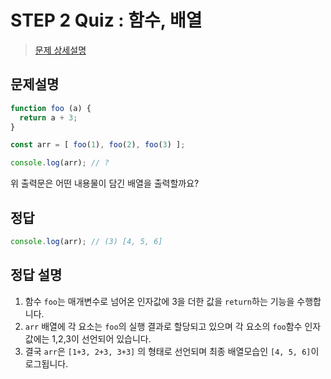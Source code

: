 # STEP 2 Quiz : 함수, 배열
> [문제 상세설명](https://book.vanillacoding.co/starter-kit/step-2/programming-with-javascript-part-2/quiz)

## 문제설명
```jsx
function foo (a) {
  return a + 3;
}

const arr = [ foo(1), foo(2), foo(3) ];

console.log(arr); // ?
```
위 출력문은 어떤 내용물이 담긴 배열을 출력할까요?

## 정답
```jsx
console.log(arr); // (3) [4, 5, 6]
```

## 정답 설명
1. 함수 `foo`는 매개변수로 넘어온 인자값에 3을 더한 값을 `return`하는 기능을 수행합니다.
2. `arr` 배열에 각 요소는 `foo`의 실행 결과로 할당되고 있으며 각 요소의 `foo`함수 인자값에는 1,2,3이 선언되어 있습니다.
3. 결국 `arr`은 `[1+3, 2+3, 3+3]` 의 형태로 선언되며 최종 배열모습인 `[4, 5, 6]`이 로그됩니다.